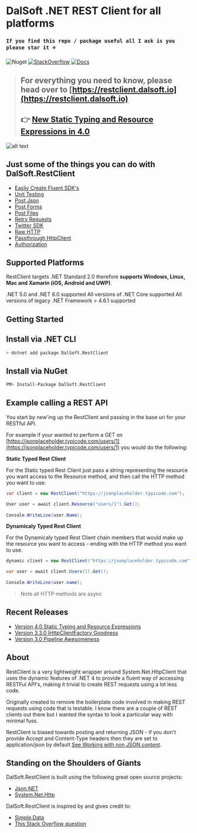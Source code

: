 # DalSoft .NET REST Client for all platforms

### `If you find this repo / package useful all I ask is you please star it ⭐`

![Nuget](https://img.shields.io/nuget/v/DalSoft.RestClient)
[![StackOverflow](https://img.shields.io/badge/questions-on%20StackOverflow-orange.svg?style=flat)](http://stackoverflow.com/questions/tagged/dalsoft.restclient)
[![Docs](https://img.shields.io/badge/Docs-Website-yellow)](https://restclient.dalsoft.io/)

> ## **For everything you need to know, please head over to [https://restclient.dalsoft.io](https://restclient.dalsoft.io)**
> ## **👉 [New Static Typing and Resource Expressions in 4.0](http://www.dalsoft.co.uk/blog/index.php/2019/08/04/csharp-rest-client-now-with-static-typing)**

![alt text](https://www.dalsoft.co.uk/blog/wp-content/uploads/2019/08/intellisense.gif)

## Just some of the things you can do with DalSoft.RestClient

* [Easliy Create Fluent SDK's](https://www.dalsoft.co.uk/blog/index.php/2019/08/04/csharp-rest-client-now-with-static-typing/#Extending_Using_Resource_Classes)
* [Unit Testing](https://restclient.dalsoft.io/docs/unit-testing/)
* [Post Json](https://restclient.dalsoft.io/docs/put-post-patch/)
* [Post Forms](https://restclient.dalsoft.io/docs/formurlencodedhandler/)
* [Post Files](https://restclient.dalsoft.io/docs/multipartformdatahandler/)
* [Retry Requests](https://restclient.dalsoft.io/docs/retrying-transient-errors/)
* [Twitter SDK](https://restclient.dalsoft.io/docs/twitterandler/)
* [Raw HTTP](https://restclient.dalsoft.io/docs/content-other-than-json/)
* [Passthrough HttpClient](https://www.dalsoft.co.uk/blog/index.php/2019/08/04/csharp-rest-client-now-with-static-typing/#HttpClient)
* [Authorization](https://www.dalsoft.co.uk/blog/index.php/2019/08/04/csharp-rest-client-now-with-static-typing/#Authorization_method)


## Supported Platforms

RestClient targets .NET Standard 2.0 therefore **supports Windows, Linux, Mac and Xamarin (iOS, Android and UWP)**.

.NET 5.0 and .NET 6.0 supported
All versions of .NET Core supported 
All versions of legacy .NET Framework > 4.6.1 supported

## Getting Started

## Install via .NET CLI

```bash
> dotnet add package DalSoft.RestClient
```

## Install via NuGet

```bash
PM> Install-Package DalSoft.RestClient
```

## Example calling a REST API 

You start by new'ing up the RestClient and passing in the base uri for your RESTful API. 

For example if your wanted to perform a GET on [https://jsonplaceholder.typicode.com/users/1](https://jsonplaceholder.typicode.com/users/1) you would do the following:

**Static Typed Rest Client**

For the Static typed Rest Client just pass a string representing the resource you want access to the Resource method, and then call the HTTP method you want to use. 
```cs
var client = new RestClient("https://jsonplaceholder.typicode.com");

User user = await client.Resource("users/1").Get();
   
Console.WriteLine(user.Name);
```

**Dynamicaly Typed Rest Client**

For the Dynamicaly typed Rest Client chain members that would make up the resource you want to access - ending with the HTTP method you want to use. 
```cs
dynamic client = new RestClient("https://jsonplaceholder.typicode.com");

var user = await client.Users(1).Get();
   
Console.WriteLine(user.name);
```
> Note all HTTP methods are async
 
## Recent Releases 
 
* [Version 4.0 Static Typing and Resource Expressions](http://www.dalsoft.co.uk/blog/index.php/2019/08/04/csharp-rest-client-now-with-static-typing)
* [Version 3.3.0 IHttpClientFactory Goodness](https://restclient.dalsoft.io/docs/ihttpclientfactory/)
* [Version 3.0 Pipeline Awesomeness](https://restclient.dalsoft.io/docs/about-the-handler-pipeline/)

## About
RestClient is a very lightweight wrapper around System.Net.HttpClient that uses the dynamic features of .NET 4 to provide a fluent way of accessing RESTFul API's, making it trivial to create REST requests using a lot less code. 

Originally created to remove the boilerplate code involved in making REST requests using code that is testable. I know there are a couple of  REST clients out there but I wanted the syntax to look a particular way with minimal fuss.

RestClient is biased towards posting and returning JSON - if you don't provide Accept and Content-Type headers then they are set to application/json by default [See Working with non JSON content](https://restclient.dalsoft.io/docs/content-other-than-json/).


## Standing on the Shoulders of Giants

DalSoft.RestClient is built using the following great open source projects:
* [Json.NET](http://www.newtonsoft.com/json)
* [System.Net.Http](https://github.com/dotnet/corefx/tree/master/src/System.Net.Http)

DalSoft.RestClient is inspired by and gives credit to:
* [Simple.Data](http://simplefx.org/simpledata/docs/index.html)
* [This Stack Overflow question](http://stackoverflow.com/questions/12634250/possible-to-get-chained-value-of-dynamicobject)

